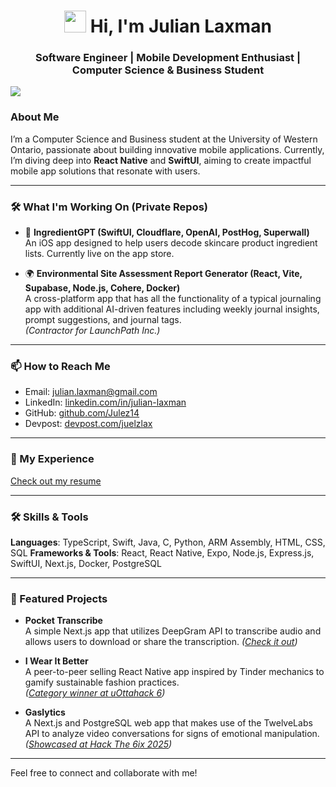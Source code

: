 <h1 align="center"><img src="https://media.giphy.com/media/hvRJCLFzcasrR4ia7z/giphy.gif" width="35"> Hi, I'm Julian Laxman</h1>
<h3 align="center">Software Engineer | Mobile Development Enthusiast | Computer Science & Business Student</h3>

<img src="https://user-images.githubusercontent.com/73097560/115834477-dbab4500-a447-11eb-908a-139a6edaec5c.gif">

### About Me
I’m a Computer Science and Business student at the University of Western Ontario, passionate about building innovative mobile applications. Currently, I’m diving deep into **React Native** and **SwiftUI**, aiming to create impactful mobile app solutions that resonate with users.

---

### 🛠️ What I'm Working On (Private Repos)
- 📘 **IngredientGPT (SwiftUI, Cloudflare, OpenAI, PostHog, Superwall)**  
  An iOS app designed to help users decode skincare product ingredient lists. Currently live on the app store.

- 🌍 **Environmental Site Assessment Report Generator (React, Vite, Supabase, Node.js, Cohere, Docker)**  
  A cross-platform app that has all the functionality of a typical journaling app with additional AI-driven features including weekly journal insights, prompt suggestions, and journal tags.  
  *(Contractor for LaunchPath Inc.)*

---

### 📫 How to Reach Me
- Email: [julian.laxman@gmail.com](mailto:julian.laxman@gmail.com)
- LinkedIn: [linkedin.com/in/julian-laxman](https://linkedin.com/in/julian-laxman)
- GitHub: [github.com/Julez14](https://github.com/Julez14)
- Devpost: [devpost.com/juelzlax](https://devpost.com/juelzlax)

---

### 📄 My Experience
[Check out my resume](https://drive.google.com/file/d/18LqpC51uylHfd1RjA27QdwCffCGrlKrU/view?usp=sharing)

---

### 🛠️ Skills & Tools
**Languages**: TypeScript, Swift, Java, C, Python, ARM Assembly, HTML, CSS, SQL
**Frameworks & Tools**: React, React Native, Expo, Node.js, Express.js, SwiftUI, Next.js, Docker, PostgreSQL

---

### 🌟 Featured Projects
- **Pocket Transcribe**  
  A simple Next.js app that utilizes DeepGram API to transcribe audio and allows users to download or share the transcription.
  *([Check it out](https://pocket-transcribe.vercel.app))* 

- **I Wear It Better**  
  A peer-to-peer selling React Native app inspired by Tinder mechanics to gamify sustainable fashion practices.  
  *([Category winner at uOttahack 6](https://devpost.com/software/fashion-swipe))*  

- **Gaslytics**  
  A Next.js and PostgreSQL web app that makes use of the TwelveLabs API to analyze video conversations for signs of emotional manipulation.
  *([Showcased at Hack The 6ix 2025](https://devpost.com/software/gaslytics))*   

---

Feel free to connect and collaborate with me!
